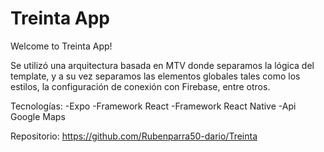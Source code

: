 # Treinta App

Welcome to Treinta App!

Se utilizó una arquitectura basada en MTV donde separamos la lógica del template, y a su vez separamos las elementos globales tales como los estilos, la configuración de conexión con Firebase, entre otros.

Tecnologías:
-Expo
-Framework React
-Framework React Native
-Api Google Maps

Repositorio: https://github.com/Rubenparra50-dario/Treinta
